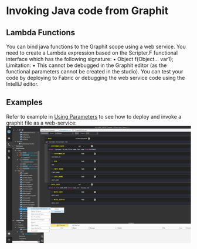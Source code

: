 # Invoking Java code from Graphit


## Lambda Functions
You can bind java functions to the Graphit scope using a web service. You need to create a Lambda expression based on the Scripter.F functional interface which has the following signature:
  ▪ Object f(Object... var1);
Limitation:
  ▪ This cannot be debugged in the Graphit editor (as the functional parameters cannot be created in the studio). You can test your code by deploying to Fabric or debugging the web service code using the IntelliJ editor. 
  
 
## Examples




Refer to example in [Using Parameters](/articles/15_web_services/17_Graphit/06_using_graphit_files_with_parameters.md) to see how to deploy and invoke a graphit file as a web-service:
![](/articles/15_web_services/17_Graphit/images/47_invoking_graphit_files.PNG)

